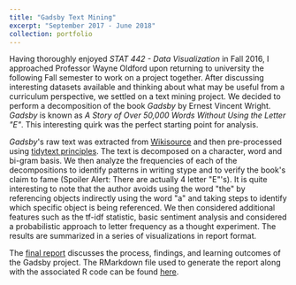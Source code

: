 ```yaml
---
title: "Gadsby Text Mining"
excerpt: "September 2017 - June 2018"
collection: portfolio
---
```


Having thoroughly enjoyed *STAT 442 - Data Visualization* in Fall 2016, I approached Professor Wayne Oldford upon returning to university the following Fall semester to work on a project together. After discussing interesting datasets available and thinking about what may be useful from a curriculum perspective, we settled on a text mining project. We decided to perform a decomposition of the book *Gadsby* by Ernest Vincent Wright. *Gadsby* is known as *A Story of Over 50,000 Words Without Using the Letter "E"*. This interesting quirk was the perfect starting point for analysis.

*Gadsby*'s raw text was extracted from [Wikisource](https://en.wikisource.org/wiki/Gadsby) and then pre-processed using [tidytext principles](https://www.tidytextmining.com/index.html). The text is decomposed on a character, word and bi-gram basis. We then analyze the frequencies of each of the decompositions to identify patterns in writing stype and to verify the book's claim to fame (Spoiler Alert: There are actually 4 letter "E"'s). It is quite interesting to note that the author avoids using the word "the" by referencing objects indirectly using the word "a" and taking steps to identify which specific object is being referenced. We then considered additional features such as the tf-idf statistic, basic sentiment analysis and considered a probabilistic approach to letter frequency as a thought experiment. The results are summarized in a series of visualizations in report format.

The [final report](https://ameerd.github.io/files/Gadsby_Project.html) discusses the process, findings, and learning outcomes of the Gadsby project. The RMarkdown file used to generate the report along with the associated R code can be found [here](https://github.com/AmeerD/Gadsby).
